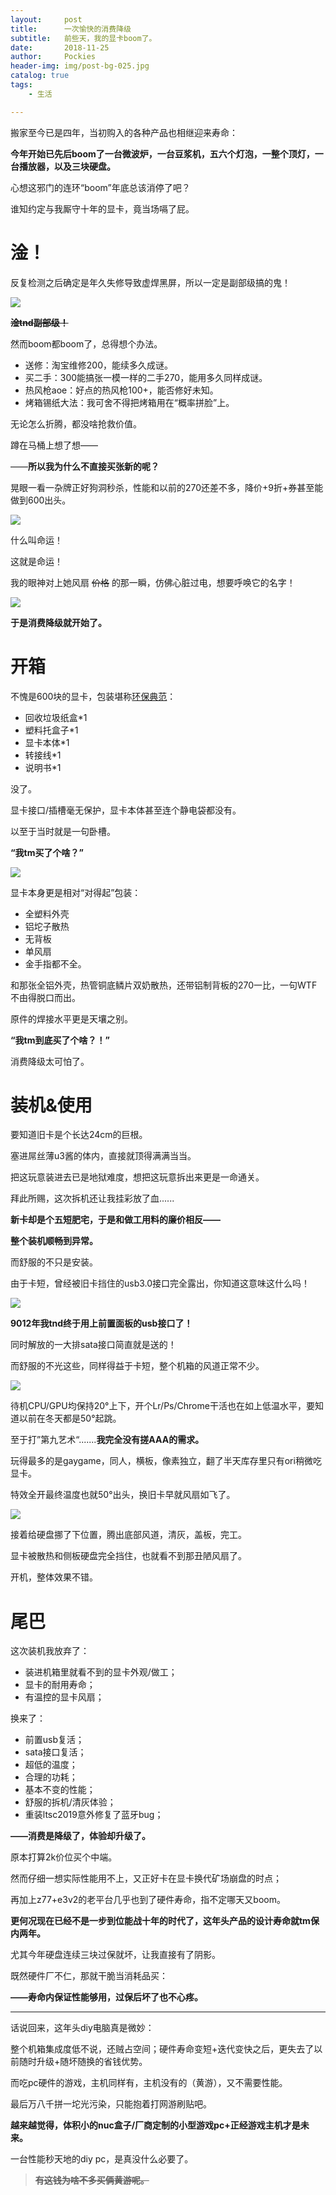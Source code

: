 ```yaml
---
layout:     post
title:      一次愉快的消费降级
subtitle:   前些天，我的显卡boom了。
date:       2018-11-25
author:     Pockies
header-img: img/post-bg-025.jpg
catalog: true
tags:
    - 生活

---
```


搬家至今已是四年，当初购入的各种产品也相继迎来寿命：

**今年开始已先后boom了一台微波炉，一台豆浆机，五六个灯泡，一整个顶灯，一台播放器，以及三块硬盘。**

心想这邪门的连环“boom”年底总该消停了吧？

谁知约定与我厮守十年的显卡，竟当场嗝了屁。

# 淦！

反复检测之后确定是年久失修导致虚焊黑屏，所以一定是副部级搞的鬼！

![](https://wx2.sinaimg.cn/large/741f9461ly1fxkj6fpd0rj20eo0jp49a.jpg)

**~~淦tnd副部级！~~**

然而boom都boom了，总得想个办法。

- 送修：淘宝维修200，能续多久成谜。
- 买二手：300能搞张一模一样的二手270，能用多久同样成谜。
- 热风枪aoe：好点的热风枪100+，能否修好未知。
- 烤箱锡纸大法：我可舍不得把烤箱用在“概率拼脸”上。

无论怎么折腾，都没啥抢救价值。

蹲在马桶上想了想——

——**所以我为什么不直接买张新的呢？**

晃眼一看一杂牌正好狗洞秒杀，性能和以前的270还差不多，降价+9折+券甚至能做到600出头。

![](https://wx1.sinaimg.cn/large/741f9461ly1fxkj91c84vj20ny04umy9.jpg)

什么叫命运！

这就是命运！

我的眼神对上她风扇 ~~价格~~ 的那一瞬，仿佛心脏过电，想要呼唤它的名字！

![](https://wx2.sinaimg.cn/large/741f9461ly1fxkj5nn8q9j20ka0jnb26.jpg)

**于是消费降级就开始了。**

# 开箱

不愧是600块的显卡，包装堪称[环保典范](https://club.jd.com/repay/4757874_b4afe644-183a-454c-9fe2-8b6fe7c3e432_1.html)：

- 回收垃圾纸盒*1
- 塑料托盒子*1
- 显卡本体*1
- 转接线*1
- 说明书*1

没了。

显卡接口/插槽毫无保护，显卡本体甚至连个静电袋都没有。

以至于当时就是一句卧槽。

**“我tm买了个啥？”**

![](https://wx1.sinaimg.cn/large/741f9461ly1fxkjaexjhtj212w0mu4qq.jpg)

显卡本身更是相对“对得起”包装：

- 全塑料外壳
- 铝坨子散热
- 无背板
- 单风扇
- 金手指都不全。

和那张全铝外壳，热管铜底鳞片双奶散热，还带铝制背板的270一比，一句WTF不由得脱口而出。

原件的焊接水平更是天壤之别。

**“我tm到底买了个啥？！”**

消费降级太可怕了。

# 装机&使用

要知道旧卡是个长达24cm的巨根。

塞进屌丝薄u3酱的体内，直接就顶得满满当当。

把这玩意装进去已是地狱难度，想把这玩意拆出来更是一命通关。

拜此所赐，这次拆机还让我挂彩放了血......

**新卡却是个五短肥宅，于是和做工用料的廉价相反——**

**整个装机顺畅到异常。**

而舒服的不只是安装。

由于卡短，曾经被旧卡挡住的usb3.0接口完全露出，你知道这意味这什么吗！

![](https://wx4.sinaimg.cn/large/741f9461ly1fxkjbsv4knj212w0pgqv5.jpg)

**9012年我tnd终于用上前置面板的usb接口了！**

同时解放的一大排sata接口简直就是送的！

而舒服的不光这些，同样得益于卡短，整个机箱的风道正常不少。

![](https://wx3.sinaimg.cn/large/741f9461ly1fxkjcmv6q7j20hk0cwq4f.jpg)

待机CPU/GPU均保持20°上下，开个Lr/Ps/Chrome干活也在如上低温水平，要知道以前在冬天都是50°起跳。

至于打”第九艺术“.......**我完全没有搓AAA的需求。**

玩得最多的是gaygame，同人，横板，像素独立，翻了半天库存里只有ori稍微吃显卡。

特效全开最终温度也就50°出头，换旧卡早就风扇如飞了。

![](https://wx3.sinaimg.cn/large/741f9461ly1fxkjfc84v1j212w0monpd.jpg)

接着给硬盘挪了下位置，腾出底部风道，清灰，盖板，完工。

显卡被散热和侧板硬盘完全挡住，也就看不到那丑陋风扇了。

开机，整体效果不错。

# 尾巴

这次装机我放弃了：

- 装进机箱里就看不到的显卡外观/做工；
- 显卡的耐用寿命；
- 有温控的显卡风扇；

换来了：

- 前置usb复活；
- sata接口复活；
- 超低的温度；
- 合理的功耗；
- 基本不变的性能；
- 舒服的拆机/清灰体验；
- 重装ltsc2019意外修复了蓝牙bug；

**——消费是降级了，体验却升级了。**

原本打算2k价位买个中端。

然而仔细一想实际性能用不上，又正好卡在显卡换代矿场崩盘的时点；

再加上z77+e3v2的老平台几乎也到了硬件寿命，指不定哪天又boom。

**更何况现在已经不是一步到位能战十年的时代了，这年头产品的设计寿命就tm保内两年。**

尤其今年硬盘连续三块过保就坏，让我直接有了阴影。

既然硬件厂不仁，那就干脆当消耗品买：

**——寿命内保证性能够用，过保后坏了也不心疼。**

---

话说回来，这年头diy电脑真是微妙：

整个机箱集成度低不说，还贼占空间；硬件寿命变短+迭代变快之后，更失去了以前随时升级+随坏随换的省钱优势。

而吃pc硬件的游戏，主机同样有，主机没有的（黄游），又不需要性能。

最后万八千拼一坨光污染，只能抱着打网游刷贴吧。

**越来越觉得，体积小的nuc盒子/厂商定制的小型游戏pc+正经游戏主机才是未来。**

一台性能秒天地的diy pc，是真没什么必要了。

> ~~**有这钱为啥不多买俩黄游呢。**~~